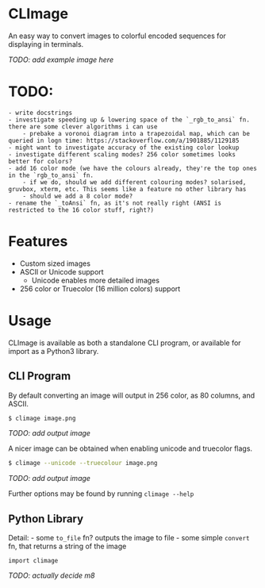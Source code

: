 # CLImage

An easy way to convert images to colorful encoded sequences for displaying in terminals.

*TODO: add example image here*

# TODO:
    - write docstrings
    - investigate speeding up & lowering space of the `_rgb_to_ansi` fn. there are some clever algorithms i can use
        - prebake a voronoi diagram into a trapezoidal map, which can be queried in logn time: https://stackoverflow.com/a/1901885/1129185
    - might want to investigate accuracy of the existing color lookup
    - investigate different scaling modes? 256 color sometimes looks better for colors?
    - add 16 color mode (we have the colours already, they're the top ones in the `rgb_to_ansi` fn.
        - if we do, should we add different colouring modes? solarised, gruvbox, xterm, etc. This seems like a feature no other library has
        - should we add a 8 color mode?
    - rename the `_toAnsi` fn, as it's not really right (ANSI is restricted to the 16 color stuff, right?)

# Features
 - Custom sized images
 - ASCII or Unicode support
    - Unicode enables more detailed images
 - 256 color or Truecolor (16 million colors) support

# Usage

CLImage is available as both a standalone CLI program, or available for import as a Python3 library.

## CLI Program

By default converting an image will output in 256 color, as 80 columns, and ASCII.
```bash
$ climage image.png
```
*TODO: add output image*

A nicer image can be obtained when enabling unicode and truecolor flags.
```bash
$ climage --unicode --truecolour image.png
```
*TODO: add output image*

Further options may be found by running `climage --help`

## Python Library

Detail:
    - some `to_file` fn? outputs the image to file
    - some simple `convert` fn, that returns a string of the image

```python3
import climage
```
*TODO: actually decide m8*


